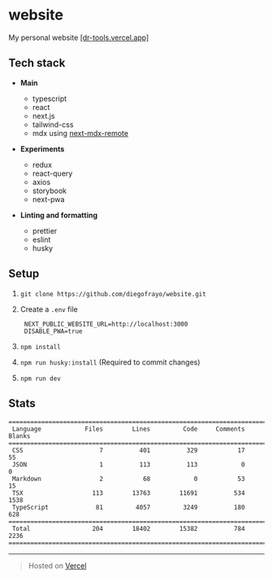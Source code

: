 # website

My personal website [[dr-tools.vercel.app]](https://dr-tools.vercel.app)

## Tech stack

- **Main**
  - typescript
  - react
  - next.js
  - tailwind-css
  - mdx using [next-mdx-remote](https://github.com/hashicorp/next-mdx-remote)

- **Experiments**
  - redux
  - react-query
  - axios
  - storybook
  - next-pwa

- **Linting and formatting**
  - prettier
  - eslint
  - husky

## Setup

1. `git clone https://github.com/diegofrayo/website.git`

1. Create a `.env` file

   ```
	NEXT_PUBLIC_WEBSITE_URL=http://localhost:3000
	DISABLE_PWA=true
   ```

1. `npm install`

1. `npm run husky:install` (Required to commit changes)

1. `npm run dev`

## Stats

```
===============================================================================
 Language            Files        Lines         Code     Comments       Blanks
===============================================================================
 CSS                     7          401          329           17           55
 JSON                    1          113          113            0            0
 Markdown                2           68            0           53           15
 TSX                   113        13763        11691          534         1538
 TypeScript             81         4057         3249          180          628
===============================================================================
 Total                 204        18402        15382          784         2236
===============================================================================
```

---

> Hosted on [Vercel](https://vercel.com)
